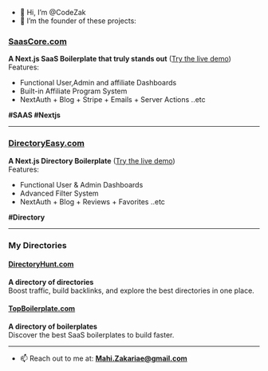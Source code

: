 - 👋 Hi, I’m @CodeZak  
- 👀 I’m the founder of these projects:  

### [SaasCore.com](https://saascore.com)  
**A Next.js SaaS Boilerplate that truly stands out** ([Try the live demo](https://demo.saascore.com))  
Features:  
- Functional User,Admin and affiliate Dashboards  
- Built-in Affiliate Program System  
- NextAuth + Blog + Stripe + Emails + Server Actions ..etc

**#SAAS #Nextjs**

---

### [DirectoryEasy.com](https://directoryeasy.com)  
**A Next.js Directory Boilerplate** ([Try the live demo](https://demo.directoryeasy.com))  
Features:  
- Functional User & Admin Dashboards  
- Advanced Filter System  
- NextAuth + Blog + Reviews + Favorites ..etc

**#Directory**

---

### My Directories  
#### [DirectoryHunt.com](https://directoryhunt.com)  
**A directory of directories**  
Boost traffic, build backlinks, and explore the best directories in one place.  

#### [TopBoilerplate.com](https://topboilerplate.com)  
**A directory of boilerplates**  
Discover the best SaaS boilerplates to build faster.

---

- 📫 Reach out to me at: **Mahi.Zakariae@gmail.com**





